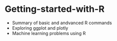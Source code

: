 # Getting-started-with-R
- Summary of basic and andvanced R commands
- Exploring ggplot and plotly 
- Machine learning problems using R